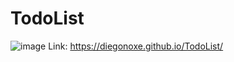 # TodoList
![image](https://github.com/user-attachments/assets/babeba0c-ea5b-4e90-a155-00152bd5b07f)
Link: https://diegonoxe.github.io/TodoList/
